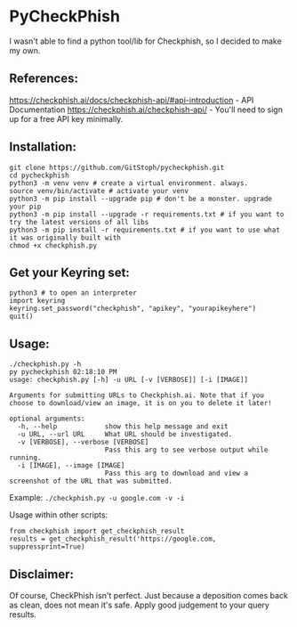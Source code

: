 # PyCheckPhish
I wasn't able to find a python tool/lib for Checkphish, so I decided to make my own. 

## References:
https://checkphish.ai/docs/checkphish-api/#api-introduction - API Documentation
https://checkphish.ai/checkphish-api/ - You'll need to sign up for a free API key minimally.

## Installation:
```
git clone https://github.com/GitStoph/pycheckphish.git
cd pycheckphish
python3 -m venv venv # create a virtual environment. always.
source venv/bin/activate # activate your venv
python3 -m pip install --upgrade pip # don't be a monster. upgrade your pip
python3 -m pip install --upgrade -r requirements.txt # if you want to try the latest versions of all libs
python3 -m pip install -r requirements.txt # if you want to use what it was originally built with
chmod +x checkphish.py
```

## Get your Keyring set:
```
python3 # to open an interpreter
import keyring
keyring.set_password("checkphish", "apikey", "yourapikeyhere")
quit()
```

## Usage:
```
./checkphish.py -h                                                                                       py pycheckphish 02:18:10 PM
usage: checkphish.py [-h] -u URL [-v [VERBOSE]] [-i [IMAGE]]

Arguments for submitting URLs to Checkphish.ai. Note that if you choose to download/view an image, it is on you to delete it later!

optional arguments:
  -h, --help            show this help message and exit
  -u URL, --url URL     What URL should be investigated.
  -v [VERBOSE], --verbose [VERBOSE]
                        Pass this arg to see verbose output while running.
  -i [IMAGE], --image [IMAGE]
                        Pass this arg to download and view a screenshot of the URL that was submitted.
```
Example: `./checkphish.py -u google.com -v -i`

Usage within other scripts:
```
from checkphish import get_checkphish_result
results = get_checkphish_result('https://google.com, suppressprint=True)
```

## Disclaimer:
Of course, CheckPhish isn't perfect. Just because a deposition comes back as clean, does not mean it's safe. Apply good judgement to your query results. 